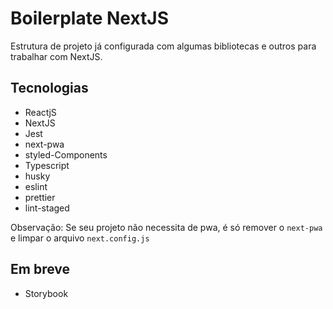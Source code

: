 # Boilerplate NextJS

Estrutura de projeto já configurada com algumas bibliotecas e outros para trabalhar com NextJS.

## Tecnologias
- ReactjS
- NextJS
- Jest
- next-pwa
- styled-Components
- Typescript
- husky
- eslint
- prettier
- lint-staged

Observação: Se seu projeto não necessita de pwa, é só remover o `next-pwa` e limpar o arquivo `next.config.js`

## Em breve
- Storybook

